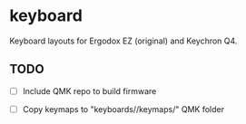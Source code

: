 # keyboard

Keyboard layouts for Ergodox EZ (original) and Keychron Q4.

## TODO

- [ ] Include QMK repo to build firmware
- [ ] Copy keymaps to "keyboards/<KEYBOARD>/keymaps/<USER>" QMK folder

